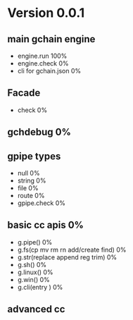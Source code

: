 
# Version 0.0.1

## main gchain engine
* engine.run  100%
* engine.check 0%
* cli for gchain.json 0%

## Facade
* check 0%

## gchdebug 0%

## gpipe types
* null  0%
* string 0%
* file 0%
* route 0%
* gpipe.check 0%

## basic cc apis 0%
* g.pipe()  0%  
* g.fs(cp mv rm rn add/create find)  0%
* g.str(replace append reg trim) 0%
* g.sh()    0%
* g.linux()  0%
* g.win()   0%
* g.cli(entry )  0%

## advanced cc


